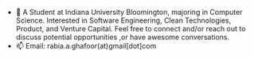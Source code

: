 - 👋 A Student at Indiana University Bloomington, majoring in Computer Science. Interested in Software Engineering, Clean Technologies, Product, and Venture Capital. Feel free to connect and/or reach out to discuss potential opportunities ,or have awesome conversations.
- 📫  Email: rabia.a.ghafoor(at)gmail[dot]com
